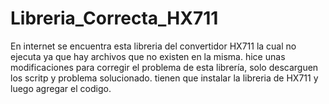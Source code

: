 # Libreria_Correcta_HX711
En internet se encuentra esta libreria del convertidor HX711 la cual no ejecuta ya que hay archivos que no existen en la misma. hice unas modificaciones para corregir el problema de esta librería, solo descarguen los scritp y problema solucionado. tienen que instalar la libreria de HX711 y luego agregar el codigo.
